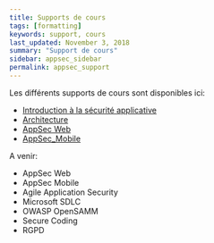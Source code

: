 ```yaml
---
title: Supports de cours
tags: [formatting]
keywords: support, cours
last_updated: November 3, 2018
summary: "Support de cours"
sidebar: appsec_sidebar
permalink: appsec_support
---
```


Les différents supports de cours sont disponibles ici:

 * [Introduction à la sécurité applicative](pdf/20181015-introduction.pdf)
 * [Architecture](pdf/20181015-architecture.pdf)
 * [AppSec Web](pdf/20181016-AppSecWeb.pdf)
 * [AppSec_Mobile](pdf/20181207-AppSecMobile.pdf)

A venir:
 * AppSec Web
 * AppSec Mobile
 * Agile Application Security
 * Microsoft SDLC
 * OWASP OpenSAMM
 * Secure Coding
 * RGPD
